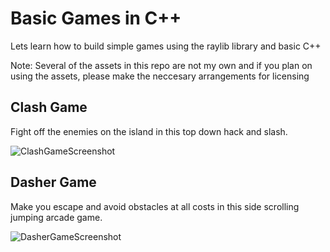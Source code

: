 # Basic Games in C++
Lets learn how to build simple games using the raylib library and basic C++

Note: Several of the assets in this repo are not my own and if you plan on using the assets, please make the neccesary arrangements for licensing

## Clash Game
Fight off the enemies on the island in this top down hack and slash.

![ClashGameScreenshot](https://user-images.githubusercontent.com/62030323/206942557-f6a768e7-3f5b-44c6-914a-f170a23a86df.jpg)

## Dasher Game
Make you escape and avoid obstacles at all costs in this side scrolling jumping arcade game.

![DasherGameScreenshot](https://user-images.githubusercontent.com/62030323/206943055-036fcd97-20fe-4b14-9218-7c88dc5c628f.jpg)
